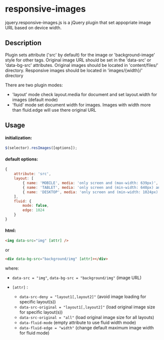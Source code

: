 responsive-images
=======================

jquery.responsive-images.js is a jQuery plugin that set appopriate image URL based on device width.

Description
-----------

Plugin sets attribute ('src' by default) for the image or 'background-image' style for other tags. 
Original image URL should be set in the 'data-src' or 'data-bg-src' attributes.
Original images should be located in 'content/files/' directory.
Responsive images should be located in 'images/{width}/' directory

There are two plugin modes:
* 'layout' mode check layout.media for document and set layout.width for images (default mode)
* 'fluid' mode set document width for images. Images with width more than fluid.edge will use there original URL

Usage
-----

#### initialization:

```javascript
$(selector).resImages([options]);
```

#### default options:

```javascript
{
    attribute: 'src',
    layout: [
        { name: 'MOBILE', media: 'only screen and (max-width: 639px)', width: '640' },
        { name: 'TABLET', media: 'only screen and (min-width: 640px) and (max-width: 1023px)', width: '1024' },
        { name: 'DESKTOP', media: 'only screen and (min-width: 1024px)', width: '-1' }
    ],
    fluid: {
        mode: false,
        edge: 1024
    }
}
```

#### html:

```html
<img data-src="img" [attr] />
```

or 

```html
<div data-bg-src="background/img" [attr]></div>
```

where:

* `data-src = "img"`,
  `data-bg-src = "background/img"` (image URL)

* `[attr]` :

    * `data-src-deny = "layout1[,layout2]"` (avoid image loading for specific layout(s))
    * `data-src-original = "layout1[,layout2]"` (load original image size for specific layout(s))
    * `data-src-original = "all"` (load original image size for all layouts)
    * `data-fluid-mode` (empty attribute to use fluid width mode)
    * `data-fluid-edge = "width"` (change default maximum image width for fluid mode)
